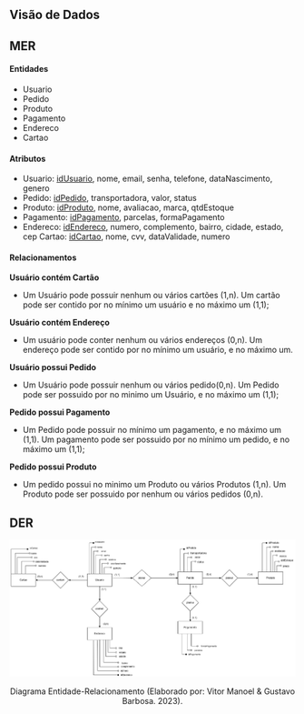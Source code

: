 ## Visão de Dados

## MER

#### Entidades

* Usuario
* Pedido
* Produto
* Pagamento
* Endereco
* Cartao

#### Atributos

* Usuario: <span style="text-decoration: underline;">idUsuario</span>, nome, email, senha, telefone, dataNascimento, genero
* Pedido: <span style="text-decoration: underline;">idPedido</span>, transportadora, valor, status
* Produto: <span style="text-decoration: underline;">idProduto</span>, nome, avaliacao, marca, qtdEstoque
* Pagamento: <span style="text-decoration: underline;">idPagamento</span>, parcelas, formaPagamento
* Endereco: <span style="text-decoration: underline;">idEndereco</span>, numero, complemento, bairro, cidade, estado, cep
Cartao: <span style="text-decoration: underline;">idCartao</span>, nome, cvv, dataValidade, numero


#### Relacionamentos

**Usuário contém Cartão**
- Um Usuário pode possuir nenhum ou vários cartões (1,n). Um cartão pode ser contido por no mínimo um usuário e no máximo um (1,1);

**Usuário contém Endereço**
- Um usuário pode conter nenhum ou vários endereços  (0,n). Um endereço pode ser contido por no mínimo um usuário, e no máximo um.

**Usuário possui Pedido**
- Um Usuário pode possuir nenhum ou vários pedido(0,n). Um Pedido pode ser possuido por no minimo um Usuário, e no máximo um (1,1);

**Pedido possui Pagamento**
- Um Pedido pode possuir no mínimo um pagamento, e no máximo um (1,1). Um pagamento pode ser possuido por  no mínimo um pedido, e no máximo um (1,1);

**Pedido possui Produto**

- Um pedido possui no minimo um Produto ou vários Produtos (1,n). Um Produto pode ser possuido por nenhum ou vários pedidos (0,n).

## DER

![](../images/derAmericanas.png)

<div style="text-align: center">
<p> Diagrama Entidade-Relacionamento (Elaborado por: Vitor Manoel & Gustavo Barbosa. 2023).</p>
</div>